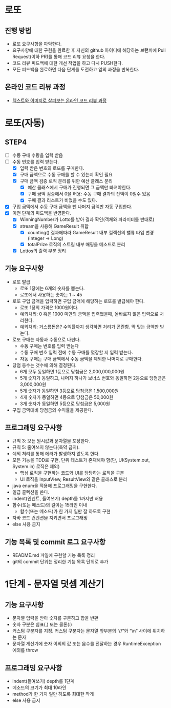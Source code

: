 # 로또
## 진행 방법
* 로또 요구사항을 파악한다.
* 요구사항에 대한 구현을 완료한 후 자신의 github 아이디에 해당하는 브랜치에 Pull Request(이하 PR)를 통해 코드 리뷰 요청을 한다.
* 코드 리뷰 피드백에 대한 개선 작업을 하고 다시 PUSH한다.
* 모든 피드백을 완료하면 다음 단계를 도전하고 앞의 과정을 반복한다.

## 온라인 코드 리뷰 과정
* [텍스트와 이미지로 살펴보는 온라인 코드 리뷰 과정](https://github.com/next-step/nextstep-docs/tree/master/codereview)

# 로또(자동)
## STEP4
* [ ] 수동 구매 수량을 입력 받음
* [ ] 수동 번호를 입력 받는다.
  * [x] 입력 받은 번호의 로또를 구매한다.
  * [x] 구매 금액으로 수동 구매를 할 수 있는지 확인 필요
  * [x] 구매 금액 검증 로직 분리를 위한 예산 클래스 분리
    * [x] 예산 클래스에서 구매가 진행되면 그 금액만 빠져야한다.
    * [x] 구매 금액 검증에서 0을 허용: 수동 구매 결과의 잔액이 0일수 있음
    * [x] 구매 결과 리스트가 비었을 수도 있다.
* [x] 구입 금액에서 수동 구매 금액을 뺀 나머지 금액만 자동 구입한다.
* [x] 이전 단계의 피드백을 반영한다.
  * [x] WinningNumber가 Lotto를 받아 결과 확인(객체와 파라미터를 반대로)
  * [x] stream을 사용해 GameResult 취합
    * [x] counting() 결과에따라 GameResult 내부 컬렉션의 밸류 타입 변경(Integer -> Long)
    * [x] totalPrize 로직의 스트림 내부 매핑을 메소드로 분리
  * [x] Lottos의 출력 부분 정리

## 기능 요구사항
* 로또 발급
  * 로또 1장에는 6개의 숫자를 뽑는다.
  * 로또에서 사용하는 숫자는 1 ~ 45
* 로또 구입 금액을 입력하면 구입 금액에 해당하는 로또를 발급해야 한다.
  * 로또 1장의 가격은 1000원이다.
  * 예외처리: 0 혹은 1000 미만의 금액을 입력했을때, 올바르지 않은 입력으로 처리한다.
  * 예외처리: 거스름돈은? 수익률까지 생각하면 처리가 곤란함. 딱 맞는 금액만 받는다.
* 로또 구매는 자동과 수동으로 나뉜다.
  * 수동 구매는 번호를 입력 받는다
  * 수동 구매 번호 입력 전에 수동 구매를 몇장할 지 입력 받는다.
  * 자동 구매는 구매 금액에서 수동 금액을 제외한 나머지로 구매한다.
* 당첨 등수는 갯수에 의해 결정된다.
  * 6개 모두 동일하면 1등으로 당첨금은 2,000,000,000원
  * 5개 숫자가 동일하고, 나머지 하나가 보너스 번호와 동일하면 2등으로 당첨금은 3,000,000원
  * 5개 숫자가 동일하면 3등으로 당첨금은 1,500,000원
  * 4개 숫자가 동일하면 4등으로 당첨금은 50,000원
  * 3개 숫자가 동일하면 5등으로 당첨금은 5,000원
* 구입 금액대비 당첨금의 수익률을 제공한다.

## 프로그래밍 요구사항
* 규칙 3: 모든 원시값과 문자열을 포장한다.
* 규칙 5: 줄여쓰지 않는다(축약 금지).
* 예외 처리를 통해 에러가 발생하지 않도록 한다.
* 모든 기능을 TDD로 구현, 단위 테스트가 존재해야 함(단, UI(System.out, System.in) 로직은 제외)
  * 핵심 로직을 구현하는 코드와 UI를 담당하는 로직을 구분
  * UI 로직을 InputView, ResultView와 같은 클래스로 분리
* java enum을 적용해 프로그래밍을 구현한다.
* 일급 콜렉션을 쓴다.
* indent(인덴트, 들여쓰기) depth를 1까지만 허용
* 함수(또는 메소드)의 길이는 15라인 이내
  * 함수(또는 메소드)가 한 가지 일만 잘 하도록 구현
* 자바 코드 컨벤션을 지키면서 프로그래밍
* else 사용 금지

## 기능 목록 및 commit 로그 요구사항
* README.md 파일에 구현할 기능 목록 정리
* git의 commit 단위는 정리한 기능 목록 단위로 추가

# 1단계 - 문자열 덧셈 계산기
## 기능 요구사항
* 문자열 입력을 받아 숫자를 구분하고 합을 반환
* 숫자 구분은 쉼표(,) 또는 콜론(:)
* 커스텀 구분자를 지정. 커스텀 구분자는 문자열 앞부분의 “//”와 “\n” 사이에 위치하는 문자
* 문자열 계산기에 숫자 이외의 값 또는 음수를 전달하는 경우 RuntimeException 예외를 throw

## 프로그래밍 요구사항
* indent(들여쓰기) depth를  1단계
* 메소드의 크기가 최대 10라인
* method가 한 가지 일만 하도록 최대한 작게
* else 사용 금지
